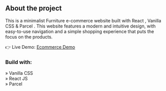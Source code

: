 
<h2>About the project</h2>

<p>This is a minimalist Furniture e-commerce website built with React , Vanilla CSS  & Parcel . This
website features a modern and intuitive design, with easy-to-use navigation and a
simple shopping experience that puts the focus on the products.</p>


👉 Live Demo: <a href='https://panto-furniture-rho.vercel.app'/>Ecommerce Demo</a>

<h3>Build with:</h3>

» Vanilla CSS <br>
» React JS <br>
» Parcel









